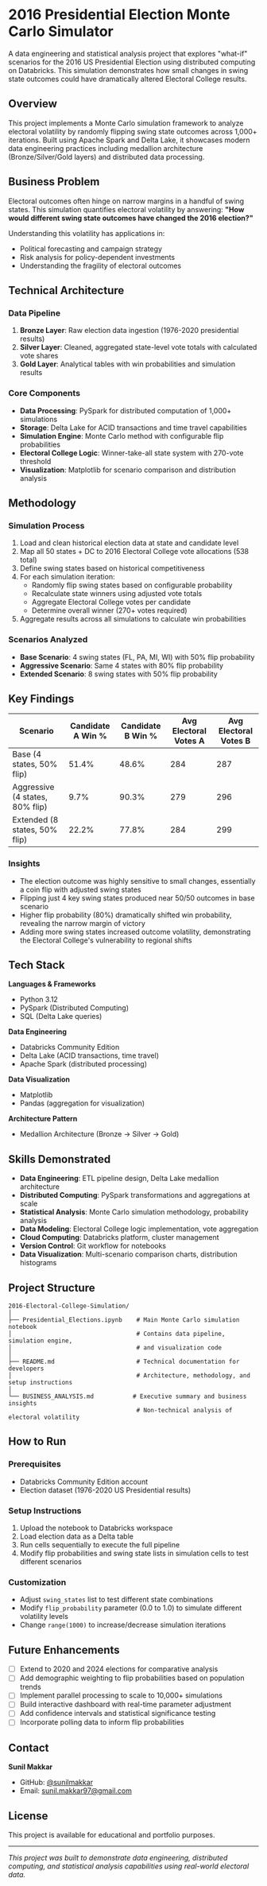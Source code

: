 # 2016 Presidential Election Monte Carlo Simulator

A data engineering and statistical analysis project that explores "what-if" scenarios for the 2016 US Presidential Election using distributed computing on Databricks. This simulation demonstrates how small changes in swing state outcomes could have dramatically altered Electoral College results.

## Overview

This project implements a Monte Carlo simulation framework to analyze electoral volatility by randomly flipping swing state outcomes across 1,000+ iterations. Built using Apache Spark and Delta Lake, it showcases modern data engineering practices including medallion architecture (Bronze/Silver/Gold layers) and distributed data processing.

## Business Problem

Electoral outcomes often hinge on narrow margins in a handful of swing states. This simulation quantifies electoral volatility by answering: **"How would different swing state outcomes have changed the 2016 election?"**

Understanding this volatility has applications in:
- Political forecasting and campaign strategy
- Risk analysis for policy-dependent investments
- Understanding the fragility of electoral outcomes

## Technical Architecture

### Data Pipeline
1. **Bronze Layer**: Raw election data ingestion (1976-2020 presidential results)
2. **Silver Layer**: Cleaned, aggregated state-level vote totals with calculated vote shares
3. **Gold Layer**: Analytical tables with win probabilities and simulation results

### Core Components
- **Data Processing**: PySpark for distributed computation of 1,000+ simulations
- **Storage**: Delta Lake for ACID transactions and time travel capabilities
- **Simulation Engine**: Monte Carlo method with configurable flip probabilities
- **Electoral College Logic**: Winner-take-all state system with 270-vote threshold
- **Visualization**: Matplotlib for scenario comparison and distribution analysis

## Methodology

### Simulation Process
1. Load and clean historical election data at state and candidate level
2. Map all 50 states + DC to 2016 Electoral College vote allocations (538 total)
3. Define swing states based on historical competitiveness
4. For each simulation iteration:
   - Randomly flip swing states based on configurable probability
   - Recalculate state winners using adjusted vote totals
   - Aggregate Electoral College votes per candidate
   - Determine overall winner (270+ votes required)
5. Aggregate results across all simulations to calculate win probabilities

### Scenarios Analyzed
- **Base Scenario**: 4 swing states (FL, PA, MI, WI) with 50% flip probability
- **Aggressive Scenario**: Same 4 states with 80% flip probability
- **Extended Scenario**: 8 swing states with 50% flip probability

## Key Findings

| Scenario | Candidate A Win % | Candidate B Win % | Avg Electoral Votes A | Avg Electoral Votes B |
|----------|------------------|-------------------|----------------------|----------------------|
| Base (4 states, 50% flip) | 51.4% | 48.6% | 284 | 287 |
| Aggressive (4 states, 80% flip) | 9.7% | 90.3% | 279 | 296 |
| Extended (8 states, 50% flip) | 22.2% | 77.8% | 284 | 299 |

### Insights
- The election outcome was highly sensitive to small changes, essentially a coin flip with adjusted swing states
- Flipping just 4 key swing states produced near 50/50 outcomes in base scenario
- Higher flip probability (80%) dramatically shifted win probability, revealing the narrow margin of victory
- Adding more swing states increased outcome volatility, demonstrating the Electoral College's vulnerability to regional shifts

## Tech Stack

**Languages & Frameworks**
- Python 3.12
- PySpark (Distributed Computing)
- SQL (Delta Lake queries)

**Data Engineering**
- Databricks Community Edition
- Delta Lake (ACID transactions, time travel)
- Apache Spark (distributed processing)

**Data Visualization**
- Matplotlib
- Pandas (aggregation for visualization)

**Architecture Pattern**
- Medallion Architecture (Bronze → Silver → Gold)

## Skills Demonstrated

- **Data Engineering**: ETL pipeline design, Delta Lake medallion architecture
- **Distributed Computing**: PySpark transformations and aggregations at scale
- **Statistical Analysis**: Monte Carlo simulation methodology, probability analysis
- **Data Modeling**: Electoral College logic implementation, vote aggregation
- **Cloud Computing**: Databricks platform, cluster management
- **Version Control**: Git workflow for notebooks
- **Data Visualization**: Multi-scenario comparison charts, distribution histograms

## Project Structure
```
2016-Electoral-College-Simulation/
│
├── Presidential_Elections.ipynb    # Main Monte Carlo simulation notebook
│                                   # Contains data pipeline, simulation engine,
│                                   # and visualization code
│
├── README.md                       # Technical documentation for developers
│                                   # Architecture, methodology, and setup instructions
│
└── BUSINESS_ANALYSIS.md           # Executive summary and business insights
                                    # Non-technical analysis of electoral volatility
```
## How to Run

### Prerequisites
- Databricks Community Edition account
- Election dataset (1976-2020 US Presidential results)

### Setup Instructions
1. Upload the notebook to Databricks workspace
2. Load election data as a Delta table
3. Run cells sequentially to execute the full pipeline
4. Modify flip probabilities and swing state lists in simulation cells to test different scenarios

### Customization
- Adjust `swing_states` list to test different state combinations
- Modify `flip_probability` parameter (0.0 to 1.0) to simulate different volatility levels
- Change `range(1000)` to increase/decrease simulation iterations

## Future Enhancements

- [ ] Extend to 2020 and 2024 elections for comparative analysis
- [ ] Add demographic weighting to flip probabilities based on population trends
- [ ] Implement parallel processing to scale to 10,000+ simulations
- [ ] Build interactive dashboard with real-time parameter adjustment
- [ ] Add confidence intervals and statistical significance testing
- [ ] Incorporate polling data to inform flip probabilities

## Contact

**Sunil Makkar**
- GitHub: [@sunilmakkar](https://github.com/sunilmakkar)
- Email: sunil.makkar97@gmail.com

## License

This project is available for educational and portfolio purposes.

---

*This project was built to demonstrate data engineering, distributed computing, and statistical analysis capabilities using real-world electoral data.*
